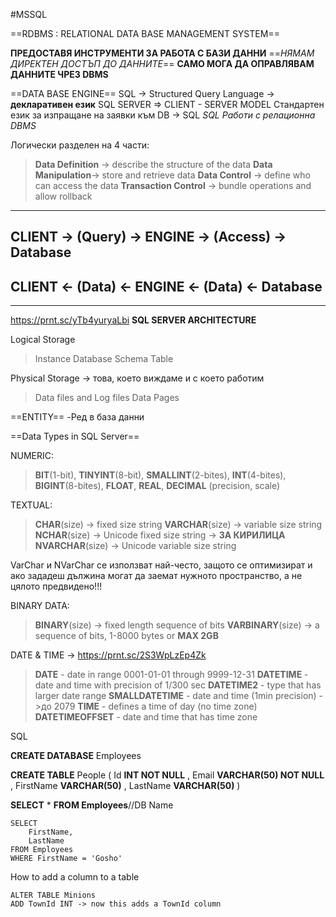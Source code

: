 #MSSQL

==RDBMS :
RELATIONAL 
DATA 
BASE
MANAGEMENT
SYSTEM== 

**ПРЕДОСТАВЯ ИНСТРУМЕНТИ ЗА РАБОТА С БАЗИ ДАННИ**
==*НЯМАМ ДИРЕКТЕН ДОСТЪП ДО ДАННИТЕ*==
**САМО МОГА ДА ОПРАВЛЯВАМ ДАННИТЕ ЧРЕЗ DBMS**

==DATA BASE ENGINE==
SQL -> Structured Query Language
-> **декларативен език**
SQL SERVER => CLIENT - SERVER MODEL
Стандартен език за изпращане на заявки към DB -> SQL
*SQL Работи с релационна DBMS*

Логически разделен на 4 части:
>**Data Definition** -> describe the structure of the data
>**Data Manipulation**-> store and retrieve data
>**Data Control** -> define who can access the data
>**Transaction Control** -> bundle operations and allow rollback

---
CLIENT -> (Query) -> ENGINE -> (Access) -> Database
---
CLIENT <- (Data) <- ENGINE <- (Data) <- Database 
---
---

https://prnt.sc/yTb4yuryaLbi
**SQL SERVER ARCHITECTURE**

Logical Storage
>Instance
>	Database
>		Schema
>			Table

Physical Storage -> това, което виждаме и с което работим
>Data files and Log files
>	Data Pages

==ENTITY==
-Ред в база данни

==Data Types in SQL Server==

NUMERIC:
>**BIT**(1-bit), **TINYINT**(8-bit), **SMALLINT**(2-bites),
>**INT**(4-bites), **BIGINT**(8-bites), 
>**FLOAT**, **REAL**, **DECIMAL** (precision, scale)

TEXTUAL:
>**CHAR**(size) -> fixed size string
>**VARCHAR**(size) -> variable size string
>**NCHAR**(size) -> Unicode fixed size string              -> **ЗА КИРИЛИЦА**
>**NVARCHAR**(size) -> Unicode variable size string

VarChar и NVarChar се използват най-често, защото се оптимизират и ако зададеш дължина могат да заемат нужното пространство, а не цялото предвидено!!!

BINARY DATA:
>**BINARY**(size) -> fixed length sequence of bits
>**VARBINARY**(size) -> a sequence of bits, 1-8000 bytes or **MAX 2GB** 

DATE & TIME -> https://prnt.sc/2S3WpLzEp4Zk
>**DATE** - date in range 0001-01-01 through 9999-12-31
>**DATETIME** - date and time with precision of 1/300 sec
>**DATETIME2** - type that has larger date range
>**SMALLDATETIME** - date and time (1min precision) ->до 2079
>**TIME** - defines a time of day (no time zone)
>**DATETIMEOFFSET** - date and time that has time zone

SQL

**CREATE DATABASE** Employees

**CREATE TABLE** People
(
	Id **INT NOT NULL** ,
	Email **VARCHAR(50) NOT NULL** ,
	FirstName **VARCHAR(50)** ,
	LastName **VARCHAR(50)**
)

**SELECT** * **FROM Employees**//DB Name
```
SELECT
	FirstName,
	LastName
FROM Employees
WHERE FirstName = 'Gosho'
```

How to add a column to a table
```
ALTER TABLE Minions
ADD TownId INT -> now this adds a TownId column
```

